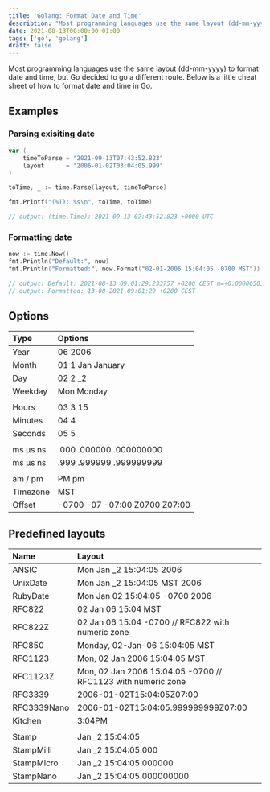 ```yaml
---
title: 'Golang: Format Date and Time'
description: "Most programming languages use the same layout (dd-mm-yyyy) to format date and time, but Go decided to go a different route. Below is a little cheat sheet of how to format date and time in Go."
date: 2021-08-13T00:00:00+01:00
tags: ['go', 'golang']
draft: false
---
```


Most programming languages use the same layout (dd-mm-yyyy) to format date and time, but Go decided to go a different route. Below is a little cheat sheet of how to format date and time in Go.

<!--more-->

## Examples

### Parsing exisiting date

```go
var (
    timeToParse = "2021-09-13T07:43:52.823"
    layout      = "2006-01-02T03:04:05.999"
)

toTime, _ := time.Parse(layout, timeToParse)

fmt.Printf("(%T): %s\n", toTime, toTime)

// output: (time.Time): 2021-09-13 07:43:52.823 +0000 UTC
```

### Formatting date

```go
now := time.Now()
fmt.Println("Default:", now)
fmt.Println("Formatted:", now.Format("02-01-2006 15:04:05 -0700 MST"))

// output: Default: 2021-08-13 09:01:29.233757 +0200 CEST m=+0.000065018
// output: Formatted: 13-08-2021 09:01:29 +0200 CEST
```

## Options

| Type     | Options                       |
| :------- | :---------------------------- |
| Year     | 06 2006                       |
| Month    | 01 1 Jan January              |
| Day      | 02 2 \_2                      |
| Weekday  | Mon Monday                    |
|          |                               |
| Hours    | 03 3 15                       |
| Minutes  | 04 4                          |
| Seconds  | 05 5                          |
|          |                               |
| ms μs ns | .000 .000000 .000000000       |
| ms μs ns | .999 .999999 .999999999       |
|          |                               |
| am / pm  | PM pm                         |
| Timezone | MST                           |
| Offset   | -0700 -07 -07:00 Z0700 Z07:00 |

## Predefined layouts

| Name        | Layout                                                       |
| :---------- | :----------------------------------------------------------- |
| ANSIC       | Mon Jan \_2 15:04:05 2006                                    |
| UnixDate    | Mon Jan \_2 15:04:05 MST 2006                                |
| RubyDate    | Mon Jan 02 15:04:05 -0700 2006                               |
| RFC822      | 02 Jan 06 15:04 MST                                          |
| RFC822Z     | 02 Jan 06 15:04 -0700 // RFC822 with numeric zone            |
| RFC850      | Monday, 02-Jan-06 15:04:05 MST                               |
| RFC1123     | Mon, 02 Jan 2006 15:04:05 MST                                |
| RFC1123Z    | Mon, 02 Jan 2006 15:04:05 -0700 // RFC1123 with numeric zone |
| RFC3339     | 2006-01-02T15:04:05Z07:00                                    |
| RFC3339Nano | 2006-01-02T15:04:05.999999999Z07:00                          |
| Kitchen     | 3:04PM                                                       |
|             |                                                              |
| Stamp       | Jan \_2 15:04:05                                             |
| StampMilli  | Jan \_2 15:04:05.000                                         |
| StampMicro  | Jan \_2 15:04:05.000000                                      |
| StampNano   | Jan \_2 15:04:05.000000000                                   |
